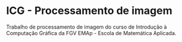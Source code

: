 # ICG - Processamento de imagem
Trabalho de processamento de imagem do curso de Introdução à Computação Gráfica da FGV EMAp - Escola de Matemática Aplicada.
